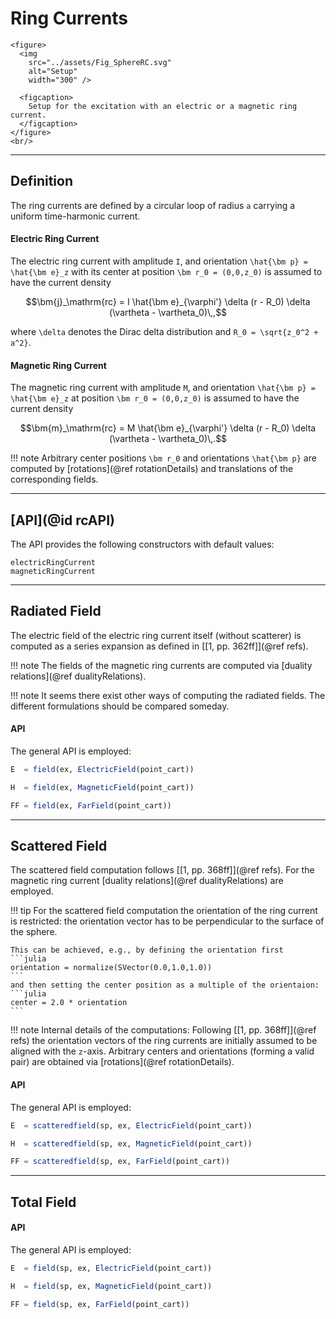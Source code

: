 
# Ring Currents

```@raw html
<figure>
  <img
    src="../assets/Fig_SphereRC.svg"
    alt="Setup"
    width="300" />

  <figcaption>
    Setup for the excitation with an electric or a magnetic ring current.
  </figcaption>
</figure>
<br/>
```

---
## Definition

The ring currents are defined by a circular loop of radius ``a`` carrying a uniform time-harmonic current.


#### Electric Ring Current

The electric ring current with amplitude ``I``, and orientation ``\hat{\bm p} = \hat{\bm e}_z`` with its center at position ``\bm r_0 = (0,0,z_0)`` is assumed to have the current density
```math
\bm{j}_\mathrm{rc} = I \hat{\bm e}_{\varphi'} \delta (r - R_0) \delta (\vartheta - \vartheta_0)\,,
```
where ``\delta`` denotes the Dirac delta distribution and ``R_0 = \sqrt{z_0^2 + a^2}``.

#### Magnetic Ring Current

The magnetic ring current with amplitude ``M``, and orientation ``\hat{\bm p} = \hat{\bm e}_z`` at position ``\bm r_0 = (0,0,z_0)`` is assumed to have the current density
```math
\bm{m}_\mathrm{rc} = M \hat{\bm e}_{\varphi'} \delta (r - R_0) \delta (\vartheta - \vartheta_0)\,.
```

!!! note
    Arbitrary center positions ``\bm r_0`` and orientations ``\hat{\bm p}`` are computed by [rotations](@ref rotationDetails) and translations of the corresponding fields.



---
## [API](@id rcAPI)

The API provides the following constructors with default values:
```@docs
electricRingCurrent
magneticRingCurrent
```

---
## Radiated Field

The electric field of the electric ring current itself (without scatterer) is computed as a series expansion as defined in [[1, pp. 362ff]](@ref refs).

!!! note
    The fields of the magnetic ring currents are computed via [duality relations](@ref dualityRelations).

!!! note
    It seems there exist other ways of computing the radiated fields. The different formulations should be compared someday.


#### API

The general API is employed:
```julia
E  = field(ex, ElectricField(point_cart))

H  = field(ex, MagneticField(point_cart))

FF = field(ex, FarField(point_cart))
```

---
## Scattered Field

The scattered field computation follows [[1, pp. 368ff]](@ref refs). For the magnetic ring current [duality relations](@ref dualityRelations) are employed. 

!!! tip
    For the scattered field computation the orientation of the ring current is restricted: the orientation vector has to be perpendicular to the surface of the sphere. 

    This can be achieved, e.g., by defining the orientation first
    ```julia
    orientation = normalize(SVector(0.0,1.0,1.0))
    ```
    and then setting the center position as a multiple of the orientaion:
    ```julia
    center = 2.0 * orientation
    ```

!!! note
    Internal details of the computations: Following [[1, pp. 368ff]](@ref refs) the orientation vectors of the ring currents are initially assumed to be aligned with the ``z``-axis. Arbitrary centers and orientations (forming a valid pair) are obtained via [rotations](@ref rotationDetails).

#### API

The general API is employed:
```julia
E  = scatteredfield(sp, ex, ElectricField(point_cart))

H  = scatteredfield(sp, ex, MagneticField(point_cart))

FF = scatteredfield(sp, ex, FarField(point_cart))
```

---
## Total Field

#### API

The general API is employed:
```julia
E  = field(sp, ex, ElectricField(point_cart))

H  = field(sp, ex, MagneticField(point_cart))

FF = field(sp, ex, FarField(point_cart))
```